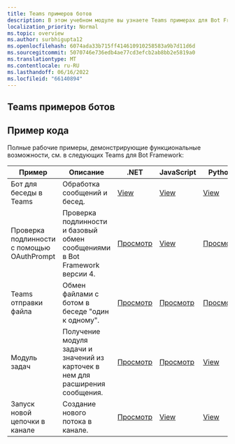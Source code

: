 ```yaml
---
title: Teams примеров ботов
description: В этом учебном модуле вы узнаете Teams примерах для Bot Framework, в том числе о рабочих примерах, которые можно использовать при запуске функций.
localization_priority: Normal
ms.topic: overview
ms.author: surbhigupta12
ms.openlocfilehash: 6074ada33b715ff414610910258583a9b7d11d6d
ms.sourcegitcommit: 5070746e736edb4ae77cd3efcb2ab8bb2e5819a0
ms.translationtype: MT
ms.contentlocale: ru-RU
ms.lasthandoff: 06/16/2022
ms.locfileid: "66140894"
---
```

## <a name="teams-bot-samples"></a>Teams примеров ботов

## <a name="code-sample"></a>Пример кода

Полные рабочие примеры, демонстрирующие функциональные возможности, см. в следующих Teams для Bot Framework:

| **Пример** | **Описание** | **.NET** | **JavaScript** | **Python** |
|--------|------------- |---|---|---|
| Бот для беседы в Teams | Обработка сообщений и бесед. | [View](https://github.com/microsoft/BotBuilder-Samples/tree/master/samples/csharp_dotnetcore/57.teams-conversation-bot)| [View](https://github.com/microsoft/BotBuilder-Samples/tree/master/samples/javascript_nodejs/57.teams-conversation-bot)| [View](https://github.com/microsoft/BotBuilder-Samples/tree/master/samples/python/57.teams-conversation-bot) |
| Проверка подлинности с помощью OAuthPrompt| Проверка подлинности и базовый обмен сообщениями в Bot Framework версии 4. | [Просмотр](https://github.com/microsoft/BotBuilder-Samples/tree/master/samples/csharp_dotnetcore/46.teams-auth)| [View](https://github.com/microsoft/BotBuilder-Samples/tree/master/samples/javascript_nodejs/46.teams-auth)| [Просмотр](https://github.com/microsoft/BotBuilder-Samples/tree/master/samples/python/46.teams-auth) |
|Teams отправки файла | Обмен файлами с ботом в беседе "один к одному". | [Просмотр](https://github.com/microsoft/BotBuilder-Samples/tree/master/samples/csharp_dotnetcore/56.teams-file-upload) | [Просмотр](https://github.com/microsoft/BotBuilder-Samples/tree/master/samples/javascript_nodejs/56.teams-file-upload) | [Просмотр](https://github.com/microsoft/BotBuilder-Samples/tree/master/samples/python/56.teams-file-upload) |
| Модуль задач | Получение модуля задачи и значений из карточек в нем для расширения сообщения. | [Просмотр](https://github.com/microsoft/BotBuilder-Samples/tree/main/samples/csharp_dotnetcore/54.teams-task-module) | [Просмотр](https://github.com/microsoft/BotBuilder-Samples/tree/main/samples/javascript_nodejs/54.teams-task-module) | [View](https://github.com/microsoft/BotBuilder-Samples/tree/main/samples/python/54.teams-task-module) |
| Запуск новой цепочки в канале | Создание нового потока в канале. | [Просмотр](https://github.com/microsoft/BotBuilder-Samples/tree/main/samples/csharp_dotnetcore/58.teams-start-new-thread-in-channel) | [View](https://github.com/microsoft/BotBuilder-Samples/tree/main/samples/javascript_nodejs/58.teams-start-new-thread-in-channel) | [View](https://github.com/microsoft/BotBuilder-Samples/tree/main/samples/python/58.teams-start-thread-in-channel) |
